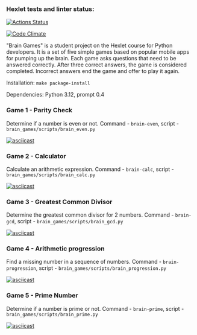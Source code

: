 ### Hexlet tests and linter status:
[![Actions Status](https://github.com/arseniy997/python-project-49/actions/workflows/hexlet-check.yml/badge.svg)](https://github.com/arseniy997/python-project-49/actions)

[![Code Climate](https://codeclimate.com/github/arseniy997/python-project-49.png)](https://codeclimate.com/github/arseniy997/python-project-49)

"Brain Games" is a student project on the Hexlet course for Python developers. It is a set of five simple games based on popular mobile apps for pumping up the brain. Each game asks questions that need to be answered correctly. After three correct answers, the game is considered completed. Incorrect answers end the game and offer to play it again.

Installation: `make package-install`

Dependencies: Python 3.12, prompt 0.4

### Game 1 - Parity Check

Determine if a number is even or not. Command - `brain-even`, script - `brain_games/scripts/brain_even.py`

[![asciicast](https://asciinema.org/a/ze8kaHjFi4iZxU6nzFHJSdALr.svg)](https://asciinema.org/a/ze8kaHjFi4iZxU6nzFHJSdALr)

### Game 2 - Calculator

Calculate an arithmetic expression. Command - `brain-calc`, script - `brain_games/scripts/brain_calc.py`

[![asciicast](https://asciinema.org/a/8Ls5c7MmR3av0hTsSyBhMFv4g.svg)](https://asciinema.org/a/8Ls5c7MmR3av0hTsSyBhMFv4g)

### Game 3 - Greatest Common Divisor

Determine the greatest common divisor for 2 numbers. Command - `brain-gcd`, script - `brain_games/scripts/brain_gcd.py`

[![asciicast](https://asciinema.org/a/HYN5vAjHOg60xWtGPTc53blbC.svg)](https://asciinema.org/a/HYN5vAjHOg60xWtGPTc53blbC)

### Game 4 - Arithmetic progression

Find a missing number in a sequence of numbers. Command - `brain-progression`, script - `brain_games/scripts/brain_progression.py`

[![asciicast](https://asciinema.org/a/lz8mRq08CTmGma65dXQ0BO6AR.svg)](https://asciinema.org/a/lz8mRq08CTmGma65dXQ0BO6AR)

### Game 5 - Prime Number

Determine if a number is prime or not. Command - `brain-prime`, script - `brain_games/scripts/brain_prime.py`

[![asciicast](https://asciinema.org/a/1Zxu5KiCXPX5xT4dkFvyfozwC.svg)](https://asciinema.org/a/1Zxu5KiCXPX5xT4dkFvyfozwC)
